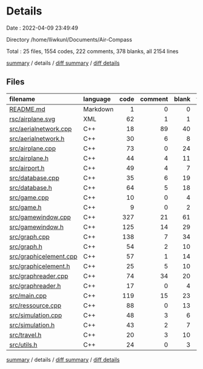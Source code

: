 # Details

Date : 2022-04-09 23:49:49

Directory /home/lliwkunl/Documents/Air-Compass

Total : 25 files,  1554 codes, 222 comments, 378 blanks, all 2154 lines

[summary](results.md) / details / [diff summary](diff.md) / [diff details](diff-details.md)

## Files
| filename | language | code | comment | blank | total |
| :--- | :--- | ---: | ---: | ---: | ---: |
| [README.md](/README.md) | Markdown | 1 | 0 | 0 | 1 |
| [rsc/airplane.svg](/rsc/airplane.svg) | XML | 62 | 1 | 1 | 64 |
| [src/aerialnetwork.cpp](/src/aerialnetwork.cpp) | C++ | 18 | 89 | 40 | 147 |
| [src/aerialnetwork.h](/src/aerialnetwork.h) | C++ | 30 | 6 | 8 | 44 |
| [src/airplane.cpp](/src/airplane.cpp) | C++ | 73 | 0 | 24 | 97 |
| [src/airplane.h](/src/airplane.h) | C++ | 44 | 4 | 11 | 59 |
| [src/airport.h](/src/airport.h) | C++ | 49 | 4 | 7 | 60 |
| [src/database.cpp](/src/database.cpp) | C++ | 35 | 6 | 19 | 60 |
| [src/database.h](/src/database.h) | C++ | 64 | 5 | 18 | 87 |
| [src/game.cpp](/src/game.cpp) | C++ | 10 | 0 | 4 | 14 |
| [src/game.h](/src/game.h) | C++ | 9 | 0 | 2 | 11 |
| [src/gamewindow.cpp](/src/gamewindow.cpp) | C++ | 327 | 21 | 61 | 409 |
| [src/gamewindow.h](/src/gamewindow.h) | C++ | 125 | 14 | 29 | 168 |
| [src/graph.cpp](/src/graph.cpp) | C++ | 138 | 7 | 34 | 179 |
| [src/graph.h](/src/graph.h) | C++ | 54 | 2 | 10 | 66 |
| [src/graphicelement.cpp](/src/graphicelement.cpp) | C++ | 57 | 1 | 14 | 72 |
| [src/graphicelement.h](/src/graphicelement.h) | C++ | 25 | 5 | 10 | 40 |
| [src/graphreader.cpp](/src/graphreader.cpp) | C++ | 74 | 34 | 20 | 128 |
| [src/graphreader.h](/src/graphreader.h) | C++ | 17 | 0 | 4 | 21 |
| [src/main.cpp](/src/main.cpp) | C++ | 119 | 15 | 23 | 157 |
| [src/ressource.cpp](/src/ressource.cpp) | C++ | 88 | 0 | 13 | 101 |
| [src/simulation.cpp](/src/simulation.cpp) | C++ | 48 | 3 | 6 | 57 |
| [src/simulation.h](/src/simulation.h) | C++ | 43 | 2 | 7 | 52 |
| [src/travel.h](/src/travel.h) | C++ | 20 | 3 | 10 | 33 |
| [src/utils.h](/src/utils.h) | C++ | 24 | 0 | 3 | 27 |

[summary](results.md) / details / [diff summary](diff.md) / [diff details](diff-details.md)